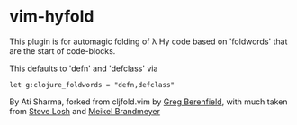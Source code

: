 # vim-hyfold

This plugin is for automagic folding of &#x03BB; Hy code based on 'foldwords'
that are the start of code-blocks.

This defaults to 'defn' and 'defclass' via

    let g:clojure_foldwords = "defn,defclass"

By Ati Sharma, forked from cljfold.vim by [Greg Berenfield](https://github.com/gberenfield/cljfold.vim),
with much taken from [Steve Losh](https://www.vim.org/account/profile.php?user_id=22067)
and [Meikel Brandmeyer](https://www.vim.org/account/profile.php?user_id=62)
